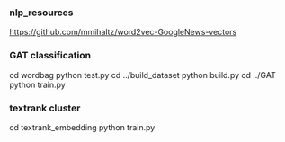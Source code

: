 ### nlp_resources
https://github.com/mmihaltz/word2vec-GoogleNews-vectors

### GAT classification
cd wordbag
python test.py
cd ../build_dataset
python build.py
cd ../GAT
python train.py

### textrank cluster
cd textrank_embedding
python train.py